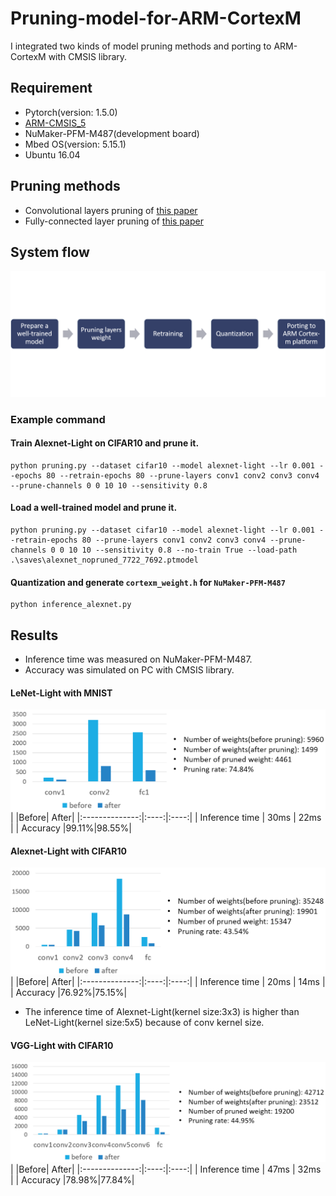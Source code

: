 # Pruning-model-for-ARM-CortexM
I integrated two kinds of model pruning methods and porting to ARM-CortexM with CMSIS library.

## Requirement
- Pytorch(version: 1.5.0)
- [ARM-CMSIS_5](https://github.com/ARM-software/CMSIS_5)
- NuMaker-PFM-M487(development board)
- Mbed OS(version: 5.15.1)
- Ubuntu 16.04

## Pruning methods
- Convolutional layers pruning of [this paper](https://arxiv.org/abs/1608.08710)
- Fully-connected layer pruning of [this paper](https://arxiv.org/abs/1506.02626)

## System flow
![figure1](./imgs/system-flow.png)

### Example command
#### Train Alexnet-Light on CIFAR10 and prune it.
```
python pruning.py --dataset cifar10 --model alexnet-light --lr 0.001 --epochs 80 --retrain-epochs 80 --prune-layers conv1 conv2 conv3 conv4 --prune-channels 0 0 10 10 --sensitivity 0.8
```
#### Load a well-trained model and prune it.
```
python pruning.py --dataset cifar10 --model alexnet-light --lr 0.001 --retrain-epochs 80 --prune-layers conv1 conv2 conv3 conv4 --prune-channels 0 0 10 10 --sensitivity 0.8 --no-train True --load-path .\saves\alexnet_nopruned_7722_7692.ptmodel
```
#### Quantization and generate `cortexm_weight.h` for `NuMaker-PFM-M487`
```
python inference_alexnet.py
```

## Results
- Inference time was measured on NuMaker-PFM-M487.
- Accuracy was simulated on PC with CMSIS library.

#### LeNet-Light with MNIST
![figure2](./imgs/lenet-light-parameters.png)
|                |Before| After|
|:--------------:|:----:|:----:|
| Inference time | 30ms | 22ms |
| Accuracy       |99.11%|98.55%|

#### Alexnet-Light with CIFAR10
![figure3](./imgs/alexnet-light-parameters.png)
|                |Before| After|
|:--------------:|:----:|:----:|
| Inference time | 20ms | 14ms |
| Accuracy       |76.92%|75.15%|
- The inference time of Alexnet-Light(kernel size:3x3) is higher than LeNet-Light(kernel size:5x5) because of conv kernel size.

#### VGG-Light with CIFAR10
![figure4](./imgs/vgg-light-parameters.png)
|                |Before| After|
|:--------------:|:----:|:----:|
| Inference time | 47ms | 32ms |
| Accuracy       |78.98%|77.84%|

